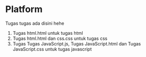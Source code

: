 # Platform
Tugas tugas ada disini hehe 

1. Tugas html.html untuk tugas html 
2. Tugas html.html dan css.css untuk tugas css 
3. Tugas Tugas JavaScript.js, Tugas JavaScript.html dan Tugas JavaScript.css untuk tugas javascript